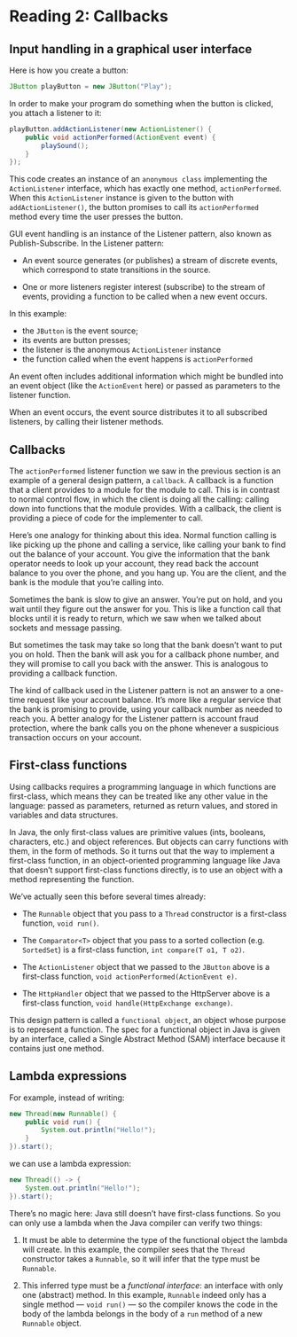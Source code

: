 # Reading 2: Callbacks

## Input handling in a graphical user interface

Here is how you create a button:

```java
JButton playButton = new JButton("Play");
```

In order to make your program do something when the button is clicked, you attach a listener to it:

```java
playButton.addActionListener(new ActionListener() {
    public void actionPerformed(ActionEvent event) {
        playSound();
    } 
});
```

This code creates an instance of an `anonymous class` implementing the `ActionListener` interface, which has exactly one method, `actionPerformed`. When this `ActionListener` instance is given to the button with `addActionListener()`, the button promises to call its `actionPerformed` method every time the user presses the button.

GUI event handling is an instance of the Listener pattern, also known as Publish-Subscribe. In the Listener pattern:

* An event source generates (or publishes) a stream of discrete events, which correspond to state transitions in the source.

* One or more listeners register interest (subscribe) to the stream of events, providing a function to be called when a new event occurs.

In this example:

* the `JButton` is the event source;
* its events are button presses;
* the listener is the anonymous `ActionListener` instance
* the function called when the event happens is `actionPerformed`

An event often includes additional information which might be bundled into an event object (like the `ActionEvent` here) or passed as parameters to the listener function.

When an event occurs, the event source distributes it to all subscribed listeners, by calling their listener methods.


## Callbacks

The `actionPerformed` listener function we saw in the previous section is an example of a general design pattern, a `callback`. A callback is a function that a client provides to a module for the module to call. This is in contrast to normal control flow, in which the client is doing all the calling: calling down into functions that the module provides. With a callback, the client is providing a piece of code for the implementer to call.

Here’s one analogy for thinking about this idea. Normal function calling is like picking up the phone and calling a service, like calling your bank to find out the balance of your account. You give the information that the bank operator needs to look up your account, they read back the account balance to you over the phone, and you hang up. You are the client, and the bank is the module that you’re calling into.

Sometimes the bank is slow to give an answer. You’re put on hold, and you wait until they figure out the answer for you. This is like a function call that blocks until it is ready to return, which we saw when we talked about sockets and message passing.

But sometimes the task may take so long that the bank doesn’t want to put you on hold. Then the bank will ask you for a callback phone number, and they will promise to call you back with the answer. This is analogous to providing a callback function.

The kind of callback used in the Listener pattern is not an answer to a one-time request like your account balance. It’s more like a regular service that the bank is promising to provide, using your callback number as needed to reach you. A better analogy for the Listener pattern is account fraud protection, where the bank calls you on the phone whenever a suspicious transaction occurs on your account.


## First-class functions

Using callbacks requires a programming language in which functions are first-class, which means they can be treated like any other value in the language: passed as parameters, returned as return values, and stored in variables and data structures.

In Java, the only first-class values are primitive values (ints, booleans, characters, etc.) and object references. But objects can carry functions with them, in the form of methods. So it turns out that the way to implement a first-class function, in an object-oriented programming language like Java that doesn’t support first-class functions directly, is to use an object with a method representing the function.

We’ve actually seen this before several times already:

* The `Runnable` object that you pass to a `Thread` constructor is a first-class function, `void run()`.
  
* The `Comparator<T>` object that you pass to a sorted collection (e.g. `SortedSet`) is a first-class function, `int compare(T o1, T o2)`.

* The `ActionListener` object that we passed to the `JButton` above is a first-class function, `void actionPerformed(ActionEvent e)`.
  
* The `HttpHandler` object that we passed to the HttpServer above is a first-class function, `void handle(HttpExchange exchange)`.

This design pattern is called a `functional object`, an object whose purpose is to represent a function. The spec for a functional object in Java is given by an interface, called a Single Abstract Method (SAM) interface because it contains just one method.


## Lambda expressions

For example, instead of writing:

```java
new Thread(new Runnable() {
    public void run() {
        System.out.println("Hello!");
    }
}).start();
```

we can use a lambda expression:

```java
new Thread(() -> {
    System.out.println("Hello!");
}).start();
```

There’s no magic here: Java still doesn’t have first-class functions. So you can only use a lambda when the Java compiler can verify two things:

1. It must be able to determine the type of the functional object the lambda will create. In this example, the compiler sees that the `Thread `constructor takes a `Runnable`, so it will infer that the type must be `Runnable`.

2. This inferred type must be a *functional interface*: an interface with only one (abstract) method. In this example, `Runnable` indeed only has a single method — `void run()` — so the compiler knows the code in the body of the lambda belongs in the body of a `run` method of a new `Runnable` object.
